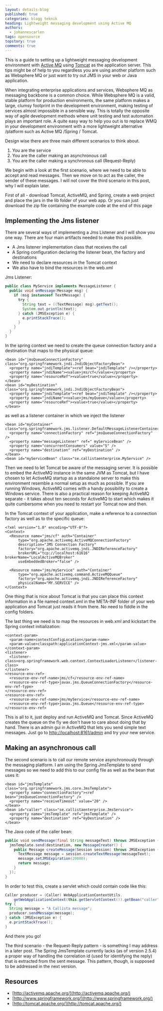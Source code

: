 ```yaml
---
layout: details-blog
published: true
categories: blogg teknik
heading: Lightweight messaging development using Active MQ
authors:
  - johannescarlen
tags: opensource
topstory: true
comments: true
---
```


This is a guide to setting up a lightweight messaging development environment with [Active MQ](http://activemq.apache.org/) using [Tomcat](http://tomcat.apache.org/) as the application server. This tips might be of help to you regardless you are using another platform such as Websphere MQ or just want to try out JMS in your web or Java application.

When integrating enterprise applications and services, Websphere MQ as messaging backbone is a common choice. While Websphere MQ is a valid, stable platform for production environments, the same platform makes a large, clumsy footprint in the development environment, making testing of services almost impossible in a sensible way. This is totally the opposite way of agile development methods where unit testing and test automation plays an important role. A quite easy way to help you out is to replace WMQ in your development environment with a more lightweight alternative /platform such as Active MQ /Spring / Tomcat.

Design wise there are three main different scenarios to think about.

1. You are the service
2. You are the caller making an asynchronous call
3. You are the caller making a synchronous call (Request-Reply)

We begin with a look at the first scenario, where we need to be able to accept and read messages. Then we move on to act as the caller, the sender of these messages. I will not cover the third scenario in this post, why I will explain later.

First of all - download Tomcat, ActiveMQ, and Spring, create a web project and place the jars in the lib folder of your web app. Or you can just download the zip file containing the example code at the end of this page

## Implementing the Jms listener

There are several ways of implementing a Jms Listener and I will show you one way. There are four main artifacts needed to make this possible.

- A Jms listener implementation class that receives the call
- A Spring configuration declaring the listener bean, the factory and destinations
- We need to declare resources in the Tomcat context
- We also have to bind the resources in the web.xml

Jms Listener:

~~~ java
public class MyService implements MessageListener {
  public void onMessage(Message msg) {
    if (msg instanceof TextMessage) {
      try {
        String text = ((TextMessage) msg).getText();
        System.out.println(text);
      } catch (JMSException e) {
        e.printStackTrace();
      }
    }
  }
}
~~~

In the spring context we need to create the queue connection factory and a destination that maps to the physical queue:

~~~ markup
<bean id="jmsQueueConnectionFactory" class="org.springframework.jndi.JndiObjectFactoryBean">
  <property name="jndiTemplate"><ref bean="jndiTemplate" /></property>
  <property name="jndiName"><value>jms/cf</value></property>
  <property name="resourceRef"><value>true</value></property>
</bean>
<bean id="myDestination" class="org.springframework.jndi.JndiObjectFactoryBean">
  <property name="jndiTemplate"><ref bean="jndiTemplate" /></property>
  <property name="jndiName"><value>jms/myQueue</value></property>
  <property name="resourceRef"><value>true</value></property>
</bean>
~~~

as well as a listener container in which we inject the listener

~~~ markup
<bean id="myContainer" class="org.springframework.jms.listener.DefaultMessageListenerContainer">
  <property name="connectionFactory" ref="jmsQueueConnectionFactory" />
  <property name="messageListener" ref=" myServiceBean" />
  <property name="concurrentConsumers" value="5" />
  <property name="destination" ref="myDestination" />
</bean>
<bean id="myServiceBean" class="se.callistaenterprise.MyService" />
~~~

Then we need to let Tomcat be aware of the messaging server. It is possible to embed the ActiveMQ instance in the same JVM as Tomcat, but I have chosen to let ActiveMQ startup as a standalone server to make this environment resemble a normal setup as much as possible. If you are running Windows, ActiveMQ comes with a handy possibility to create a Windows service. There is also a practical reason for keeping ActiveMQ separate - it takes about ten seconds for ActiveMQ to start which makes it quite cumbersome when you need to restart yor Tomcat now and then.

In the Tomcat context of your application, make a reference to a connection factory as well as to the specific queue:

~~~ markup
<?xml version="1.0" encoding="UTF-8"?>
<Context>
  <Resource name="jms/cf" auth="Container"
      type="org.apache.activemq.ActiveMQConnectionFactory"
      description="JMS Connection Factory"
      factory="org.apache.activemq.jndi.JNDIReferenceFactory"
      brokerURL="tcp://localhost:61616" brokerName="LocalActiveMQBroker"
      useEmbeddedBroker="false" />

  <Resource name="jms/myService" auth="Container"
      type="org.apache.activemq.command.ActiveMQQueue"
      factory="org.apache.activemq.jndi.JNDIReferenceFactory"
      physicalName="MY.SERVICE" />
</Context>
~~~

One thing that is nice about Tomcat is that you can place this context information in a file named context.xml in the META-INF folder of your web application and Tomcat just reads it from there. No need to fiddle in the config folders.

The last thing we need is to map the resources in web.xml and kickstart the Spring context initialization:


~~~ markup
<context-param>
  <param-name>contextConfigLocation</param-name>
  <param-value>classpath:applicationContext-jms.xml</param-value>
</context-param>
<listener>
  <listener-class>org.springframework.web.context.ContextLoaderListener</listener-class>
</listener>
<resource-env-ref>
  <resource-env-ref-name>jms/cf</resource-env-ref-name>
  <resource-env-ref-type>javax.jms.QueueConnectionFactory</resource-env-ref-type>
</resource-env-ref>
<resource-env-ref>
  <resource-env-ref-name>jms/myService</resource-env-ref-name>
  <resource-env-ref-type>javax.jms.Queue</resource-env-ref-type>
</resource-env-ref>
~~~

This is all to it, just deploy and run ActiveMQ and Tomcat. Since ActiveMQ creates the queue on the fly we don't have to care about doing that by hand. There is an admin gui in ActiveMQ that lets you send simple text messages. Just go to [http://localhost:8161/admin](http://localhost:8161/admin) and try your new service.

## Making an asynchronous call

The second scenario is to call our remote service asynchronously through the messaging platform. I am using the Spring JmsTemplate to send messages so we need to add this to our config file as well as the bean that uses it:

~~~ markup
<bean id="jmsTemplate" class="org.springframework.jms.core.JmsTemplate">
  <property name="connectionFactory"><ref bean="jmsQueueConnectionFactory" />
  <property name="receiveTimeout" value="20" />
</bean>
<bean id="caller" class="se.callistaenterprise.JmsService">
  <property name="jmsTemplate" ref="jmsTemplate" />
  <property name="destination" ref="myDestination" />
</bean>
~~~

The Java code of the caller bean:

~~~ java
public void sendMessage(final String messageText) throws JMSException {
  jmsTemplate.send(destination, new MessageCreator() {
    public Message createMessage(Session session) throws JMSException {
      TextMessage message = session.createTextMessage(messageText);
      message.setJMSExpiration(20000);
      return message;
    }
  });
}
~~~

In order to test this, create a servlet which could contain code like this:

~~~ java
Caller producer = (Caller) WebApplicationContextUtils.
    getWebApplicationContext(this.getServletContext()).getBean("caller");
try {
  String message = "A Callista message";
  producer.sendMessage(message);
} catch (JMSException e) {
  e.printStackTrace();
}
~~~

And there you go!

The third scenario - the Request-Reply pattern - is something I may address in a later post. The Spring JmsTemplate currently lacks (as of version 2.5.4) a proper way of handling the correlation id (used for identifying the reply) that is extracted from the sent message. This pattern, though, is supposed to be addressed in the next version.

## Resources

- [http://activemq.apache.org/](http://activemq.apache.org/)
- [http://www.springframework.org/](http://www.springframework.org/)
- [http://tomcat.apache.org/](http://tomcat.apache.org/)
